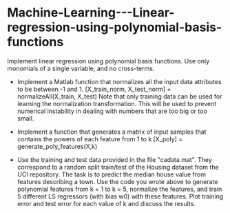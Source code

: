 # Machine-Learning---Linear-regression-using-polynomial-basis-functions

Implement linear regression using polynomial basis functions. Use only monomials of a single variable, and no cross-terms.

* Implement a Matlab function that normalizes all the input data attributes to be between -1 and 1.
[X_train_norm, X_test_norm] = normalizeAll(X_train, X_test)
Note that only training data can be used for learning the normalization transformation. This will be
used to prevent numerical instability in dealing with numbers that are too big or too small.

* Implement a function that generates a matrix of input samples that contains the powers of each feature
from 1 to k
[X_poly] = generate_poly_features(X,k)

* Use the training and test data provided in the file "cadata.mat". They correspond to a random split
train/test of the Housing dataset from the UCI repository. The task is to predict the median house
value from features describing a town. Use the code you wrote above to generate polynomial features
from k = 1 to k = 5, normalize the features, and train 5 different LS regressors (with bias w0) with
these features. Plot training error and test error for each value of k and discuss the results.
